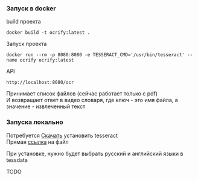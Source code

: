 ### Запуск в docker

build проекта
```
docker build -t ocrify:latest .
```

Запуск проекта
```
docker run --rm -p 8080:8080 -e TESSERACT_CMD='/usr/bin/tesseract' --name ocrify ocrify:latest
```

API

```
http://localhost:8080/ocr
```

Принимает список файлов (сейчас работает только с pdf) \
И возвращает ответ в видео словаря, где ключ - это имя файла, а значение - извлеченный текст

### Запуска локально

Потребуется [Скачать](https://github.com/UB-Mannheim/tesseract/wiki) установить tesseract \
Прямая [ссылка](https://github.com/UB-Mannheim/tesseract/releases/download/v5.4.0.20240606/tesseract-ocr-w64-setup-5.4.0.20240606.exe) на файл

При установке, нужно будет выбрать русский и английский языки в tessdata

TODO